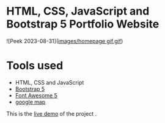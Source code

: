 HTML, CSS, JavaScript and Bootstrap 5 Portfolio Website
=======
![Peek 2023-08-31]([images/homepage gif.gif](https://imgflip.com/gif/7xl9rr))

# Tools used #
* HTML, CSS and JavaScript
* [Bootstrap 5](https://getbootstrap.com/docs/5.0/getting-started/introduction/)
* [Font Awesome 5](https://fontawesome.com/)
* [google map](https://www.embed-map.com/)

This is the [live demo](https://brad-portfolio.netlify.app/) of the project . 

